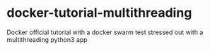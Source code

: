 # docker-tutorial-multithreading

Docker official tutorial with a docker swarm test stressed out with a multithreading python3 app
